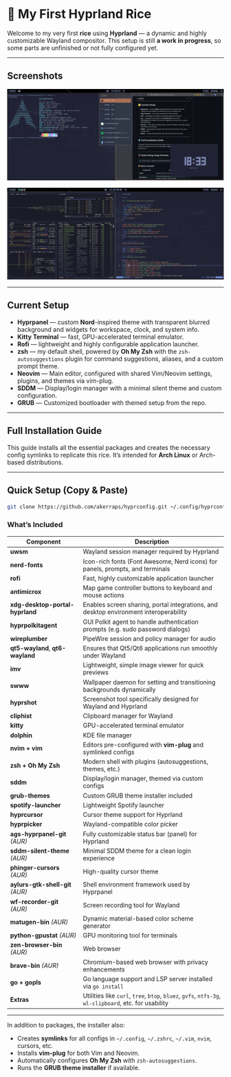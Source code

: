 # 🌿 My First Hyprland Rice

Welcome to my very first **rice** using **Hyprland** — a dynamic and highly customizable Wayland compositor.
This setup is still **a work in progress**, so some parts are unfinished or not fully configured yet.

---

## Screenshots

![My first rice 7](resources/My_first_rice_6.png)

![My first rice 7](resources/My_first_rice_7.png)

---

## Current Setup

- **Hyprpanel** — custom **Nord**-inspired theme with transparent blurred background and widgets for workspace, clock, and system info.
- **Kitty Terminal** — fast, GPU-accelerated terminal emulator.
- **Rofi** — lightweight and highly configurable application launcher.
- **zsh** — my default shell, powered by **Oh My Zsh** with the `zsh-autosuggestions` plugin for command suggestions, aliases, and a custom prompt theme.
- **Neovim** — Main editor, configured with shared Vim/Neovim settings, plugins, and themes via vim-plug.
- **SDDM** — Display/login manager with a minimal silent theme and custom configuration.
- **GRUB** — Customized bootloader with themed setup from the repo.

---

## Full Installation Guide

This guide installs all the essential packages and creates the necessary config symlinks to replicate this rice.
It’s intended for **Arch Linux** or Arch-based distributions.

---

## Quick Setup (Copy & Paste)

```bash
git clone https://github.com/akerraps/hyprconfig.git ~/.config/hyprconfig && bash ~/.config/hyprconfig/install.sh
```

### What’s Included

| Component                         | Description                                                                                      |
|-----------------------------------|--------------------------------------------------------------------------------------------------|
| **uwsm**                          | Wayland session manager required by Hyprland                                                     |
| **nerd-fonts**                    | Icon-rich fonts (Font Awesome, Nerd icons) for panels, prompts, and terminals                    |
| **rofi**                          | Fast, highly customizable application launcher                                                   |
| **antimicrox**                    | Map game controller buttons to keyboard and mouse actions                                        |
| **xdg-desktop-portal-hyprland**   | Enables screen sharing, portal integrations, and desktop environment interoperability            |
| **hyprpolkitagent**               | GUI Polkit agent to handle authentication prompts (e.g. sudo password dialogs)                   |
| **wireplumber**                   | PipeWire session and policy manager for audio                                                    |
| **qt5-wayland**, **qt6-wayland**  | Ensures that Qt5/Qt6 applications run smoothly under Wayland                                     |
| **imv**                           | Lightweight, simple image viewer for quick previews                                              |
| **swww**                          | Wallpaper daemon for setting and transitioning backgrounds dynamically                           |
| **hyprshot**                      | Screenshot tool specifically designed for Wayland and Hyprland                                   |
| **cliphist**                      | Clipboard manager for Wayland                                                                    |
| **kitty**                         | GPU-accelerated terminal emulator                                                                |
| **dolphin**                       | KDE file manager                                                                                 |
| **nvim + vim**                    | Editors pre-configured with **vim-plug** and symlinked configs                                   |
| **zsh + Oh My Zsh**               | Modern shell with plugins (autosuggestions, themes, etc.)                                        |
| **sddm**                          | Display/login manager, themed via custom configs                                                 |
| **grub-themes**                   | Custom GRUB theme installer included                                                             |
| **spotify-launcher**              | Lightweight Spotify launcher                                                                     |
| **hyprcursor**                    | Cursor theme support for Hyprland                                                                |
| **hyprpicker**                    | Wayland-compatible color picker                                                                  |
| **ags-hyprpanel-git** *(AUR)*     | Fully customizable status bar (panel) for Hyprland                                               |
| **sddm-silent-theme** *(AUR)*     | Minimal SDDM theme for a clean login experience                                                  |
| **phinger-cursors** *(AUR)*       | High-quality cursor theme                                                                        |
| **aylurs-gtk-shell-git** *(AUR)*  | Shell environment framework used by Hyprpanel                                                    |
| **wf-recorder-git** *(AUR)*       | Screen recording tool for Wayland                                                                |
| **matugen-bin** *(AUR)*           | Dynamic material-based color scheme generator                                                    |
| **python-gpustat** *(AUR)*        | GPU monitoring tool for terminals                                                                |
| **zen-browser-bin** *(AUR)*       | Web browser                                                                      |
| **brave-bin** *(AUR)*             | Chromium-based web browser with privacy enhancements                                             |
| **go + gopls**                    | Go language support and LSP server installed via `go install`                                    |
| **Extras**                        | Utilities like `curl`, `tree`, `btop`, `bluez`, `gvfs`, `ntfs-3g`, `wl-clipboard`, etc. for usability |

---

In addition to packages, the installer also:

- Creates **symlinks** for all configs in `~/.config`, `~/.zshrc`, `~/.vim`, `nvim`, cursors, etc.
- Installs **vim-plug** for both Vim and Neovim.
- Automatically configures **Oh My Zsh** with `zsh-autosuggestions`.
- Runs the **GRUB theme installer** if available.
